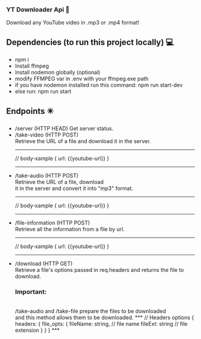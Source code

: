 ### YT Downloader Api :rocket:

Download any YouTube video in .mp3 or .mp4 format!

## Dependencies (to run this project locally) :computer:

- npm i
- Install ffmpeg
- Install nodemon globally (optional)
- modify FFMPEG var in .env with your ffmpeg.exe path
- if you have nodemon installed run this command: npm run start-dev
- else run: npm run start

## Endpoints :eight_pointed_black_star:

- /server (HTTP HEAD)
  Get server status.
- /take-video (HTTP POST) 
  <br>
  Retrieve the URL of a file and download it in the server.
  ***
    // body-xample
    {
      url: {{youtube-url}}
    }
  ***
- /take-audio (HTTP POST)
  <br/>
  Retrieve the URL of a file, download
  <br/>
  it in the server and convert it into "mp3" format.
  ***
    // body-xample
    {
      url: {{youtube-url}}
    }
  ***
- /file-information (HTTP POST)
  <br/>
  Retrieve all the information from a file by url.
  ***
    // body-xample
    {
      url: {{youtube-url}}
    }
  ***
- /download (HTTP GET)
  <br>
  Retrieve a file's options passed in req.headers
  and returns the file to download.
  ### Important:
  <br/>
  /take-audio and /take-file prepare the files to be downloaded
  <br/>and this method allows them to be downloaded.
  ***
  // Headers options
  {
    headers: {
      file_opts: {
        fileName: string, // file name
        fileExt: string // file extension
      }
    }
  }
  ***
